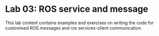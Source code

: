 # Lab 03: ROS service and message
This lab content contains examples and exercises on writing the code for customised ROS messages and ros services-client communication.

